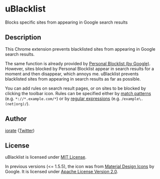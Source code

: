# uBlacklist
Blocks specific sites from appearing in Google search results

## Description
This Chrome extension prevents blacklisted sites from appearing in Google search results.

The same function is already provided by [Personal Blocklist (by Google)](https://chrome.google.com/webstore/detail/personal-blocklist-by-goo/nolijncfnkgaikbjbdaogikpmpbdcdef). However, sites blocked by Personal Blocklist appear in search results for a moment and then disappear, which annoys me. uBlacklist prevents blacklisted sites from appearing in search results as far as possible.

You can add rules on search result pages, or on sites to be blocked by clicking the toolbar icon. Rules can be specified either by [match patterns](https://developer.mozilla.org/en-US/docs/Mozilla/Add-ons/WebExtensions/Match_patterns) (e.g. `*://*.example.com/*`) or by [regular expressions](https://developer.mozilla.org/en-US/docs/Web/JavaScript/Guide/Regular_Expressions) (e.g. `/example\.(net|org)/`).

## Author
[iorate](https://github.com/iorate) ([Twitter](https://twitter.com/iorate))

## License
uBlacklist is licensed under [MIT License](LICENSE.txt).

In previous versions (<= 1.5.5), the icon was from [Material Design Icons](https://material.io/tools/icons/) by Google. It is licensed under [Apache License Version 2.0](https://www.apache.org/licenses/LICENSE-2.0.txt).
